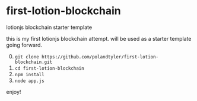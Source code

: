 # first-lotion-blockchain
lotionjs blockchain starter template

this is my first lotionjs blockchain attempt. will be used as a starter template going forward.

0. `git clone https://github.com/polandtyler/first-lotion-blockchain.git`
0. `cd first-lotion-blockchain`
0. `npm install`
0. `node app.js`

enjoy!
